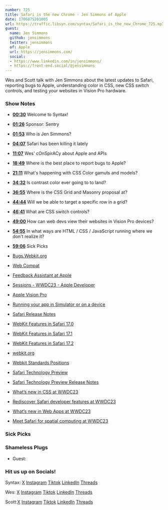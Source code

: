 ```yaml
---
number: 725
title: Safari is the new Chrome - Jen Simmons of Apple
date: 1706875201005
url: https://traffic.libsyn.com/syntax/Safari_is_the_new_Chrome_725.mp3
guest:
  name: Jen Simmons
  github: jensimmons
  twitter: jensimmons
  of: Apple
  url: https://jensimmons.com/
  social:
  - https://www.linkedin.com/in/jensimmons/
  - https://front-end.social/@jensimmons
---
```


Wes and Scott talk with Jen Simmons about the latest updates to Safari, reporting bugs to Apple, understanding color in CSS, new CSS switch controls, and testing your websites in Vision Pro hardware.

### Show Notes

* **[00:30](#t=00:30)** Welcome to Syntax!
* **[01:26](#t=01:26)** Sponsor: Sentry
* **[01:53](#t=01:53)** Who is Jen Simmons?
* **[04:07](#t=04:07)** Safari has been killing it lately
* **[11:07](#t=11:07)** Wes' cOnSpirACy about Apple and APIs
* **[18:49](#t=18:49)** Where is the best place to report bugs to Apple?
* **[21:11](#t=21:11)** What's happening with CSS Color gamuts and models?
* **[34:32](#t=34:32)** Is contrast color ever going to to land?
* **[36:55](#t=36:55)** Where is the CSS Grid and Masonry proposal at?
* **[44:44](#t=44:44)** Will we be able to target a specific row in a grid?
* **[46:41](#t=46:41)** What are CSS switch controls?
* **[49:00](#t=49:00)** How can web devs view their websites in Vision Pro devices?
* **[54:55](#t=54:55)** In what ways are HTML / CSS / JavaScript running where we don't realize it?
* **[59:06](#t=59:06)** Sick Picks

* [Bugs.Webkit.org](https://bugs.webkit.org/)
* [Web Compat](https://webcompat.com/)
* [Feedback Assistant at Apple](https://feedbackassistant.apple.com/)
* [Sessions - WWDC23 - Apple Developer](https://developer.apple.com/wwdc23/sessions/)
* [Apple Vision Pro](https://www.apple.com/apple-vision-pro/?)
* [Running your app in Simulator or on a device](https://developer.apple.com/documentation/xcode/running-your-app-in-simulator-or-on-a-device)
* [Safari Release Notes](https://developer.apple.com/documentation/safari-release-notes)
* [WebKit Features in Safari 17.0](https://webkit.org/blog/14445/webkit-features-in-safari-17-0/)
* [WebKit Features in Safari 17.1](https://webkit.org/blog/14735/webkit-features-in-safari-17-1/)
* [WebKit Features in Safari 17.2](https://webkit.org/blog/14787/webkit-features-in-safari-17-2/)
* [webkit.org](http://webkit.org/)
* [Webkit Standards Positions](https://webkit.org/standards-positions/)
* [Safari Technology Preview](https://developer.apple.com/safari/technology-preview/)
* [Safari Technology Preview Release Notes](https://developer.apple.com/documentation/safari-technology-preview-release-notes)
* [What’s new in CSS at WWDC23](https://developer.apple.com/videos/play/wwdc2023/10121)
* [Rediscover Safari developer features at WWDC23](https://developer.apple.com/videos/play/wwdc2023/10262)
* [What’s new in Web Apps at WWDC23](https://developer.apple.com/videos/play/wwdc2023/10120)
* [Meet Safari for spatial computing at WWDC23](https://developer.apple.com/videos/play/wwdc2023/10279)

### Sick Picks

### Shameless Plugs

- Guest:

### Hit us up on Socials!

Syntax: [X](https://twitter.com/syntaxfm) [Instagram](https://www.instagram.com/syntax_fm/) [Tiktok](https://www.tiktok.com/@syntaxfm) [LinkedIn](https://www.linkedin.com/company/96077407/admin/feed/posts/) [Threads](https://www.threads.net/@syntax_fm)

Wes: [X](https://twitter.com/wesbos) [Instagram](https://www.instagram.com/wesbos/) [Tiktok](https://www.tiktok.com/@wesbos) [LinkedIn](https://www.linkedin.com/in/wesbos/) [Threads](https://www.threads.net/@wesbos)

Scott:[X](https://twitter.com/stolinski) [Instagram](https://www.instagram.com/stolinski/) [Tiktok](https://www.tiktok.com/@stolinski) [LinkedIn](https://www.linkedin.com/in/stolinski/) [Threads](https://www.threads.net/@stolinski)
